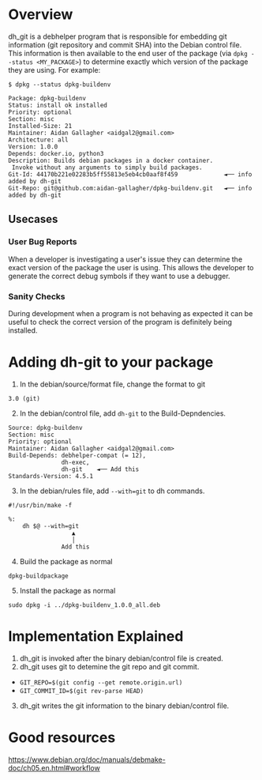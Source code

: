 # Overview

dh_git is a debhelper program that is responsible for embedding git information (git repository and commit SHA) into the Debian control file. This information is then available to the end user of the package (via `dpkg --status <MY_PACKAGE>`) to determine exactly which version of the package they are using. For example:
```
$ dpkg --status dpkg-buildenv

Package: dpkg-buildenv
Status: install ok installed
Priority: optional
Section: misc
Installed-Size: 21
Maintainer: Aidan Gallagher <aidgal2@gmail.com>
Architecture: all
Version: 1.0.0
Depends: docker.io, python3
Description: Builds debian packages in a docker container.
 Invoke without any arguments to simply build packages.
Git-Id: 44170b221e02283b5ff55813e5eb4cb0aaf8f459             ◄── info added by dh-git
Git-Repo: git@github.com:aidan-gallagher/dpkg-buildenv.git   ◄── info added by dh-git
```



## Usecases

### User Bug Reports  
When a developer is investigating a user's issue they can determine the exact version of the package the user is using. This allows the developer to generate the correct debug symbols if they want to use a debugger.

### Sanity Checks
During development when a program is not behaving as expected it can be useful to check the correct version of the program is definitely being installed. 

# Adding dh-git to your package

1. In the debian/source/format file, change the format to git
```
3.0 (git)
```  


2. In the debian/control file, add `dh-git` to the Build-Depndencies. 
```
Source: dpkg-buildenv
Section: misc
Priority: optional
Maintainer: Aidan Gallagher <aidgal2@gmail.com>
Build-Depends: debhelper-compat (= 12),
               dh-exec,
               dh-git    ◄── Add this
Standards-Version: 4.5.1
```

3. In the debian/rules file, add `--with=git` to dh commands.

```
#!/usr/bin/make -f

%:
	dh $@ --with=git
                  ▲
                  │
               Add this
```

4. Build the package as normal
```
dpkg-buildpackage
```
5. Install the package as normal
```
sudo dpkg -i ../dpkg-buildenv_1.0.0_all.deb 
```

# Implementation Explained

1. dh_git is invoked after the binary debian/control file is created.
2. dh_git uses git to detemine the git repo and git commit.
* `GIT_REPO=$(git config --get remote.origin.url)`
* `GIT_COMMIT_ID=$(git rev-parse HEAD)`
3. dh_git writes the git information to the binary debian/control file.


# Good resources
https://www.debian.org/doc/manuals/debmake-doc/ch05.en.html#workflow 